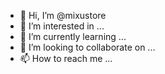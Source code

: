 - 👋 Hi, I’m @mixustore
- 👀 I’m interested in ...
- 🌱 I’m currently learning ...
- 💞️ I’m looking to collaborate on ...
- 📫 How to reach me ...

<!---
mixustore/mixustore is a ✨ special ✨ repository because its `README.md` (this file) appears on your GitHub profile.
You can click the Preview link to take a look at your changes.
--->
